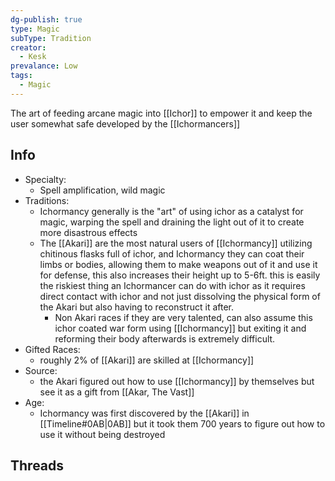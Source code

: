 ```yaml
---
dg-publish: true
type: Magic
subType: Tradition
creator:
  - Kesk
prevalance: Low
tags:
  - Magic
---
```

The art of feeding arcane magic into [[Ichor]] to empower it and keep the user somewhat safe developed by the [[Ichormancers]]
## Info
- Specialty:
	- Spell amplification, wild magic
- Traditions:
	- Ichormancy generally is the "art" of using ichor as a catalyst for magic, warping the spell and draining the light out of it to create more disastrous effects
	- The [[Akari]] are the most natural users of [[Ichormancy]] utilizing chitinous flasks full of ichor, and Ichormancy they can coat their limbs or bodies, allowing them to make weapons out of it and use it for defense, this also increases their height up to 5-6ft. this is easily the riskiest thing an Ichormancer can do with ichor as it requires direct contact with ichor and not just dissolving the physical form of the Akari but also having to reconstruct it after.
		- Non Akari races if they are very talented, can also assume this ichor coated war form using [[Ichormancy]] but exiting it and reforming their body afterwards is extremely difficult.
- Gifted Races:
	-  roughly 2% of [[Akari]] are skilled at [[Ichormancy]]
- Source:
	- the Akari figured out how to use [[Ichormancy]] by themselves but see it as a gift from [[Akar, The Vast]]
- Age:
	- Ichormancy was first discovered by the [[Akari]] in [[Timeline#0AB|0AB]] but it took them 700 years to figure out how to use it without being destroyed

## Threads
